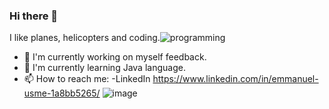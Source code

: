 ### Hi there 👋

I like planes, helicopters and coding.![programming](https://user-images.githubusercontent.com/120135105/223732142-db6d9ea4-892e-42c1-a170-9b1e3c1ac7f6.png)


- 🔭 I'm currently working on myself feedback.
- 🌱 I'm currently learning Java language.
- 📫 How to reach me: 
      -LinkedIn https://www.linkedin.com/in/emmanuel-usme-1a8bb5265/
      ![image](https://user-images.githubusercontent.com/120135105/223731089-63a7f09e-d66d-4449-8e85-351c2fe67c77.png)

<!--
**EmmanuelUs4/EmmanuelUs4** is a ✨ _special_ ✨ repository because its `README.md` (this file) appears on your GitHub profile.

Here are some ideas to get you started:


- 🌱 I’m currently learning ...
- 👯 I’m looking to collaborate on ...
- 🤔 I’m looking for help with ...
- 💬 Ask me about ...
- 📫 How to reach me: ...
- 😄 Pronouns: ...
- ⚡ Fun fact: ...
-->
